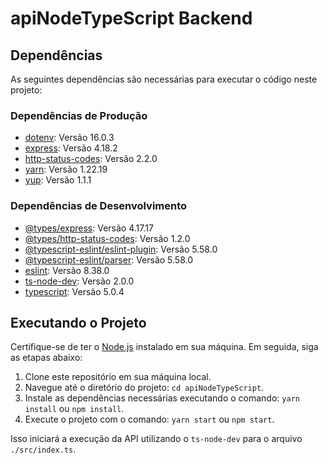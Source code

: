 # apiNodeTypeScript Backend

## Dependências

As seguintes dependências são necessárias para executar o código neste projeto:

### Dependências de Produção

- [dotenv](https://www.npmjs.com/package/dotenv): Versão 16.0.3
- [express](https://www.npmjs.com/package/express): Versão 4.18.2
- [http-status-codes](https://www.npmjs.com/package/http-status-codes): Versão 2.2.0
- [yarn](https://www.npmjs.com/package/yarn): Versão 1.22.19
- [yup](https://www.npmjs.com/package/yup): Versão 1.1.1

### Dependências de Desenvolvimento

- [@types/express](https://www.npmjs.com/package/@types/express): Versão 4.17.17
- [@types/http-status-codes](https://www.npmjs.com/package/@types/http-status-codes): Versão 1.2.0
- [@typescript-eslint/eslint-plugin](https://www.npmjs.com/package/@typescript-eslint/eslint-plugin): Versão 5.58.0
- [@typescript-eslint/parser](https://www.npmjs.com/package/@typescript-eslint/parser): Versão 5.58.0
- [eslint](https://www.npmjs.com/package/eslint): Versão 8.38.0
- [ts-node-dev](https://www.npmjs.com/package/ts-node-dev): Versão 2.0.0
- [typescript](https://www.npmjs.com/package/typescript): Versão 5.0.4

## Executando o Projeto

Certifique-se de ter o [Node.js](https://nodejs.org) instalado em sua máquina. Em seguida, siga as etapas abaixo:

1. Clone este repositório em sua máquina local.
2. Navegue até o diretório do projeto: `cd apiNodeTypeScript`.
3. Instale as dependências necessárias executando o comando: `yarn install` ou `npm install`.
4. Execute o projeto com o comando: `yarn start` ou `npm start`.

Isso iniciará a execução da API utilizando o `ts-node-dev` para o arquivo `./src/index.ts`.
